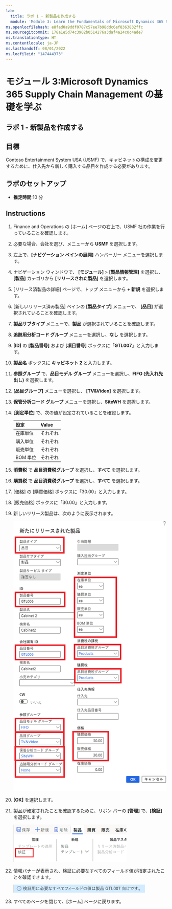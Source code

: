 ```yaml
---
lab:
  title: ラボ 1 - 新製品を作成する
  module: 'Module 3: Learn the Fundamentals of Microsoft Dynamics 365 Supply Chain Management'
ms.openlocfilehash: e8fad0a9ddf0787c57ee7b98ddc6ef8363832ffc
ms.sourcegitcommit: 178a1e5d74c3902b0514276a3daf4a24c0c4ade7
ms.translationtype: HT
ms.contentlocale: ja-JP
ms.lasthandoff: 08/01/2022
ms.locfileid: "147444373"
---
```

# <a name="module-3-learn-the-fundamentals-of-microsoft-dynamics-365-supply-chain-management"></a>モジュール 3:Microsoft Dynamics 365 Supply Chain Management の基礎を学ぶ

## <a name="lab-1---create-a-new-product"></a>ラボ 1 - 新製品を作成する

## <a name="objectives"></a>目標

Contoso Entertainment System USA (USMF) で、キャビネットの構成を変更するために、仕入先から新しく購入する品目を作成する必要があります。

## <a name="lab-setup"></a>ラボのセットアップ

   - **推定時間**:10 分

## <a name="instructions"></a>Instructions

1. Finance and Operations の [ホーム] ページの右上で、USMF 社の作業を行っていることを確認します。

1. 必要な場合、会社を選び、メニューから **USMF** を選択します。

1. 左上で、**[ナビゲーション ペインの展開]** ハンバーガー メニューを選択します。

1. ナビゲーション ウィンドウで、 **[モジュール]**  >  **[製品情報管理]** を選択し、 **[製品]** カテゴリから **[リリースされた製品]** を選択します。

1. [リリース済製品の詳細] ページで、トップ メニューから **+ 新規** を選択します。

1. [新しいリリース済み製品] ペインの **[製品タイプ]** メニューで、 **[品目]** が選択されていることを確認します。

1. **製品サブタイプ** メニューで、**製品** が選択されていることを確認します。

1. **追跡用分析コード グループ** メニューを選択し、**なし** を選択します。

1. **[ID]** の **[製品番号]** および **[項目番号]** ボックスに「**GTL007**」と入力します。

1. **製品名** ボックスに **キャビネット 2** と入力します。

1. **参照グループ** で、**品目モデル グループ** メニューを選択し、**FIFO (先入れ先出し)** を選択します。

1. **[品目グループ]** メニューを選択し、 **[TV&Video]** を選択します。

1. **保管分析コード グループ** メニューを選択し、**SiteWH** を選択します。

1. **[測定単位]** で、次の値が設定されていることを確認します。

    | **設定**| **Value**|
    | :--- | :--- |
    | 在庫単位| それぞれ|
    | 購入単位| それぞれ|
    | 販売単位| それぞれ|
    | BOM 単位| それぞれ|

1. **消費税** で **品目消費税グループ** を選択し、**すべて** を選択します。

1. **購買税** で **品目消費税グループ** を選択し、**すべて** を選択します。

1. [価格] の [購買価格] ボックスに「30.00」と入力します。

1. [販売価格] ボックスに「30.00」と入力します。

1. 新しいリリース製品は、次のように表示されます。

    ![完成した新しいリリース製品フォームを表示する画面の画像](./media/lp1-m2-new-release-product.png)

1. **[OK]** を選択します。

1. 製品が確定されたことを確認するために、リボン バーの **[管理]** で、**[検証]** を選択します。

    ![検証 が強調表示されたリボン バーを表示する画面の画像](./media/lp1-m2-validate-ribbon-bar.png)

1. 情報バナーが表示され、検証に必要なすべてのフィールド値が指定されたことを確認できます。

    ![すべての必須フィールドが検証されたという情報を通知する画面の画像](./media/lp1-m2-confirmation-of-validation.png)

1. すべてのページを閉じて、[ホーム] ページに戻ります。
